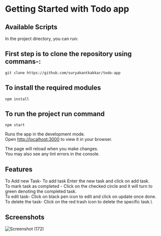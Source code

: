 # Getting Started with Todo app


## Available Scripts

In the project directory, you can run:

## First step is to clone the repository using commans-:
`git clone https://github.com/suryakantkakkar/todo-app`

## To install the required modules
`npm install`

## To run the project run command
`npm start`

Runs the app in the development mode.\
Open [http://localhost:3000](http://localhost:3000) to view it in your browser.

The page will reload when you make changes.\
You may also see any lint errors in the console.
## Features

To Add new Task- To add task Enter the new task and click on add task.\
To mark task as completed - Click on the checked circle and it will turn to green denoting the completed task.\
To edit task- Click on black pen icon to edit and click on update once done.\
To delete the task- Click on the red trash icon to delete the specific task.\

## Screenshots

![Screenshot (172)](https://github.com/suryakantkakkar/todo-app/assets/55491342/f2350f36-cce2-407e-a23d-d578dfbf8717)
